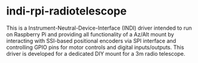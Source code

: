 # indi-rpi-radiotelescope

This is a Instrument-Neutral-Device-Interface (INDI) driver intended to run on Raspberry Pi 
and providing all functionality of a Az/Alt mount by interacting with SSI-based positional
encoders via SPI interface and controlling GPIO pins for motor controls and digital
inputs/outputs. This driver is developed for a dedicated DIY mount for a 3m radio telescope.
